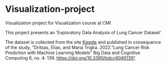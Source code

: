 # Visualization-project
Visualization project for Visualization course at CMI

This project presents an 'Exploratory Data Analysis of Lung Cancer Dataset'

The dataset is collected from the site [Kaggle](https://www.kaggle.com/datasets/mysarahmadbhat/lung-cancer) and published in consequence of the study, “Dritsas, Elias, and Maria Trigka. 2022.”Lung Cancer Risk Prediction with Machine Learning Models” Big Data and Cognitive Computing 6, no. 4: 139. https://doi.org/10.3390/bdcc6040139“.
